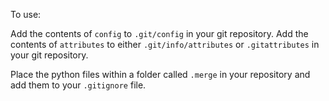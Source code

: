 To use:

Add the contents of `config` to `.git/config` in your git repository.
Add the contents of `attributes` to either `.git/info/attributes` or `.gitattributes` in your git repository.

Place the python files within a folder called `.merge` in your repository and add them to your `.gitignore` file.
